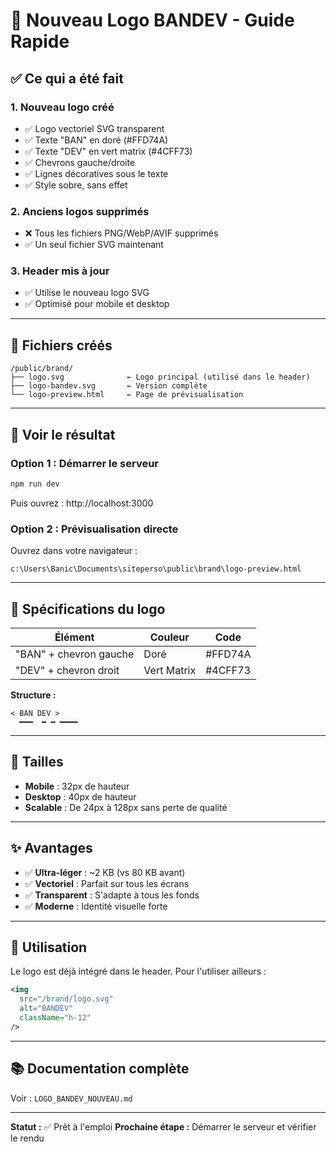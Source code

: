 # 🚀 Nouveau Logo BANDEV - Guide Rapide

## ✅ Ce qui a été fait

### 1. Nouveau logo créé
- ✅ Logo vectoriel SVG transparent
- ✅ Texte "BAN" en doré (#FFD74A)
- ✅ Texte "DEV" en vert matrix (#4CFF73)
- ✅ Chevrons gauche/droite
- ✅ Lignes décoratives sous le texte
- ✅ Style sobre, sans effet

### 2. Anciens logos supprimés
- ❌ Tous les fichiers PNG/WebP/AVIF supprimés
- ✅ Un seul fichier SVG maintenant

### 3. Header mis à jour
- ✅ Utilise le nouveau logo SVG
- ✅ Optimisé pour mobile et desktop

---

## 🎯 Fichiers créés

```
/public/brand/
├── logo.svg              ← Logo principal (utilisé dans le header)
├── logo-bandev.svg       ← Version complète
└── logo-preview.html     ← Page de prévisualisation
```

---

## 👀 Voir le résultat

### Option 1 : Démarrer le serveur
```powershell
npm run dev
```
Puis ouvrez : http://localhost:3000

### Option 2 : Prévisualisation directe
Ouvrez dans votre navigateur :
```
c:\Users\Banic\Documents\siteperso\public\brand\logo-preview.html
```

---

## 🎨 Spécifications du logo

| Élément | Couleur | Code |
|---------|---------|------|
| "BAN" + chevron gauche | Doré | #FFD74A |
| "DEV" + chevron droit | Vert Matrix | #4CFF73 |

**Structure :**
```
< BAN DEV >
  ━━━  ━ ━ ━━━━
```

---

## 📐 Tailles

- **Mobile** : 32px de hauteur
- **Desktop** : 40px de hauteur
- **Scalable** : De 24px à 128px sans perte de qualité

---

## ✨ Avantages

- ✅ **Ultra-léger** : ~2 KB (vs 80 KB avant)
- ✅ **Vectoriel** : Parfait sur tous les écrans
- ✅ **Transparent** : S'adapte à tous les fonds
- ✅ **Moderne** : Identité visuelle forte

---

## 📝 Utilisation

Le logo est déjà intégré dans le header. Pour l'utiliser ailleurs :

```jsx
<img 
  src="/brand/logo.svg" 
  alt="BANDEV" 
  className="h-12" 
/>
```

---

## 📚 Documentation complète

Voir : `LOGO_BANDEV_NOUVEAU.md`

---

**Statut :** ✅ Prêt à l'emploi
**Prochaine étape :** Démarrer le serveur et vérifier le rendu